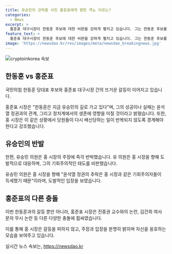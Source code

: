 ```yaml
---
title: 유승민의 코박홍 사진 홍준표에게 향한 격노 이유는?
categories:
  - News
excerpt: >
  홍준표 대구시장이 한동훈 후보에 대한 비판을 강하게 펼치고 있습니다. 그는 한동훈 후보를 유승민의 길을 가는 것으로 비유하며, 한동훈 후보의 성패가 윤석열 정권과의 관계에 영향을 미칠 것이라 주장했습니다. 홍 시장은 또한 윤석열 대통령에게 도전적인 자세를 보여주면서, 한동훈 후보를 지지하지 않겠다는 의지를 피력했습니다. 유승민 전 의원은 홍 시장의 발언에 곧바로 반박하여, 홍 시장을 기회주의자로 비판했습니다. 또한 홍 시장은 진중권 교수와의 논란, 김건희 여사 문자 무시 등의 논란으로 충돌하며 화제를 모으고 있습니다.
feature_text: >
  홍준표 대구시장이 한동훈 후보에 대한 비판을 강하게 펼치고 있습니다. 그는 한동훈 후보를 유승민의 길을 가는 것으로 비유하며, 한동훈 후보의 성패가 윤석열 정권과의 관계에 영향을 미칠 것이라 주장했습니다. 홍 시장은 또한 윤석열 대통령에게 도전적인 자세를 보여주면서, 한동훈 후보를 지지하지 않겠다는 의지를 피력했습니다. 유승민 전 의원은 홍 시장의 발언에 곧바로 반박하여, 홍 시장을 기회주의자로 비판했습니다. 또한 홍 시장은 진중권 교수와의 논란, 김건희 여사 문자 무시 등의 논란으로 충돌하며 화제를 모으고 있습니다.
image: 'https://newsdao.kr/res/images/meta/newsdao_breakingnews.jpg'
---
```


<p><img src="https://newsdao.kr/res/images/meta/newsdao_breakingnews.jpg" alt="cryptoinkorea 속보" /></p>

<h2 data-ke-size="size26">한동훈 vs 홍준표</h2>

<p>국민의힘 한동훈 당대표 후보와 홍준표 대구시장 간의 뜨거운 갈등이 이어지고 있습니다.</p>

<p data-ke-size="size16">홍준표 시장은 "한동훈은 지금 유승민의 길로 가고 있다"며, 그의 성공이나 실패는 윤석열 정권과의 관계, 그리고 정치계에서의 생존에 영향을 미칠 것이라고 밝혔습니다. 또한, 홍 시장은 이 같은 상황에서 당원들이 다시 배신당하는 일이 반복되지 않도록 경계해야 한다고 강조했습니다.</p>

<h2 data-ke-size="size26">유승민의 반발</h2>

<p>한편, 유승민 의원은 홍 시장의 주장에 즉각 반박했습니다. 유 의원은 홍 시장을 향해 도발적으로 대응하며, 그의 기회주의적인 태도를 비판했습니다. </p>

<p data-ke-size="size16">유승민 의원은 홍 시장을 향해 "윤석열 정권의 추락은 홍 시장과 같은 기회주의자들이 득세했기 때문"이라며, 도발적인 입장을 보였습니다.</p>

<h2 data-ke-size="size26">홍준표의 다른 충돌</h2>

<p>이번 한동훈과의 갈등 뿐만 아니라, 홍준표 시장은 진중권 교수와의 논란, 김건희 여사 문자 무시 논란 등 다른 다양한 충돌에 휩싸였습니다. </p>

<p data-ke-size="size16">이를 통해 홍 시장은 갈등을 피하지 않고, 주장과 입장을 분명히 밝히며 자신을 옹호하는 모습을 보여주고 있습니다.</p>
실시간 뉴스 속보는, <a href="https://newsdao.kr" rel="dofollow">https://newsdao.kr</a>


